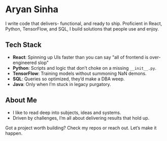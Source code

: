 # Aryan Sinha

I write code that delivers- functional, and ready to ship. Proficient in React, Python, TensorFlow, and SQL, I build solutions that people use and enjoy.

## Tech Stack
- **React**: Spinning up UIs faster than you can say "all of frontend is over-engineered slop"
- **Python**: Scripts and logic that don’t choke on a missing `__init__.py`.
- **TensorFlow**: Training models without summoning NaN demons.
- **SQL**: Queries so optimized, they’d make a DBA weep.
- **Java**: Only when I’m stuck in legacy purgatory.

## About Me
- I like to read deep into subjects, ideas and systems.
- Driven by challenges, I’m all about delivering results that hold up.

Got a project worth building? Check my repos or reach out. Let’s make it happen.
